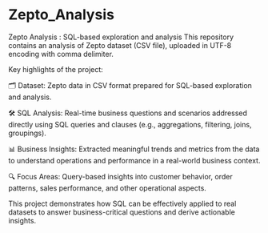 # Zepto_Analysis
Zepto Analysis : SQL-based exploration and analysis
This repository contains an analysis of Zepto dataset (CSV file), uploaded in UTF-8 encoding with comma delimiter.

Key highlights of the project:

🗂️ Dataset: Zepto data in CSV format prepared for SQL-based exploration and analysis.

🛠️ SQL Analysis: Real-time business questions and scenarios addressed directly using SQL queries and clauses (e.g., aggregations, filtering, joins, groupings).

📊 Business Insights: Extracted meaningful trends and metrics from the data to understand operations and performance in a real-world business context.

🔍 Focus Areas: Query-based insights into customer behavior, order patterns, sales performance, and other operational aspects.

This project demonstrates how SQL can be effectively applied to real datasets to answer business-critical questions and derive actionable insights.
